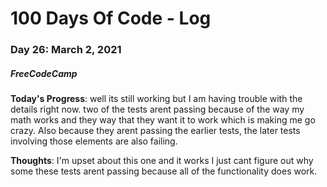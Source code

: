 # 100 Days Of Code - Log
### Day 26: March 2, 2021
##### FreeCodeCamp 

**Today's Progress**: well its still working but I am having trouble with the details right now. two of the tests arent passing because of the way my math works and they way that they want it to work which is making me go crazy. Also because they arent passing the earlier tests, the later tests involving those elements are also failing.

**Thoughts**: I'm upset about this one and it works I just cant figure out why some these tests arent passing because all of the functionality does work. 